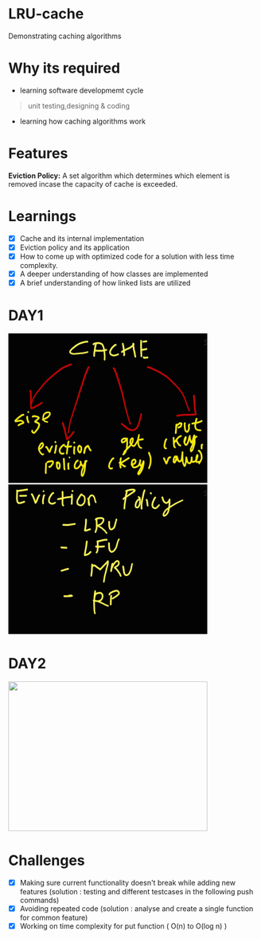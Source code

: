# LRU-cache

Demonstrating caching algorithms

# Why its required
- learning software developmemt cycle
> unit testing,designing & coding
- learning how caching algorithms work

# Features
**Eviction Policy:** A set algorithm which determines which element is removed incase the capacity of cache is exceeded.

# Learnings
- [x] Cache and its internal implementation
- [x] Eviction policy and its application
- [x] How to come up with optimized code for a solution with less time complexity.
- [x] A deeper understanding of how classes are implemented
- [x] A brief understanding of how linked lists are utilized

# DAY1
<img src="https://github.com/srujan-bidgar/LRU-cache/blob/main/cache.jpeg" width="400" height="300" />


<img src="https://github.com/srujan-bidgar/LRU-cache/blob/main/eviction%20policy.jpeg" width="400" height="300" />



# DAY2
<img src="https://github.com/srujan-bidgar/LRU-cache/blob/main/bruteforce.cpp" width="400" height="300" />



# Challenges
- [x] Making sure current functionality doesn't break while adding new features
(solution : testing and different testcases in the following push commands)
- [x] Avoiding repeated code (solution : analyse and create a single function for common feature)
- [x] Working on time complexity for put function ( O(n) to O(log n) )

